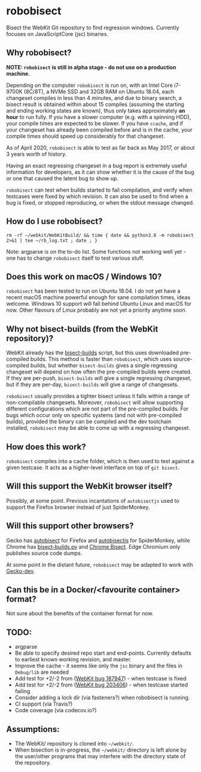 # robobisect
Bisect the WebKit Git repository to find regression windows. Currently focuses on JavaScriptCore (jsc) binaries.

## Why robobisect?
**NOTE: `robobisect` is still in alpha stage - do not use on a production machine.**

Depending on the computer `robobisect` is run on, with an Intel Core i7-9700K (8C/8T), a NVMe SSD and 32GB RAM on Ubuntu 18.04, each changeset compiles in less than 4 minutes, and due to binary search, a bisect result is obtained within about 15 compiles (assuming the starting and ending working states are known), thus only takes approximately **an hour** to run fully. If you have a slower computer (e.g. with a spinning HDD), your compile times are expected to be slower. If you have `ccache`, and if your changeset has already been compiled before and is in the cache, your compile times should speed up considerably for that changeset.

As of April 2020, `robobisect` is able to test as far back as May 2017, or about 3 years worth of history.

Having an exact regressing changeset in a bug report is extremely useful information for developers, as it can show whether it is the cause of the bug or one that caused the latent bug to show up.

`robobisect` can test when builds started to fail compilation, and verify when testcases were fixed by which revision. It can also be used to find when a bug is fixed, or stopped reproducing, or when the stdout message changed.

## How do I use robobisect?
```rm -rf ~/webkit/WebKitBuild/ && time { date && python3.8 -m robobisect 2>&1 | tee ~/rb_log.txt ; date ; }```

Note: argparse is on the to-do list. Some functions not working well yet - one has to change `robobisect` itself to test various stuff.

## Does this work on macOS / Windows 10?
`robobisect` has been tested to run on Ubuntu 18.04. I do not yet have a recent macOS machine powerful enough for sane compilation times, ideas welcome. Windows 10 support will fall behind Ubuntu Linux and macOS for now. Other flavours of Linux probably are not yet a priority anytime soon.

## Why not bisect-builds (from the WebKit repository)?
WebKit already has the [bisect-builds](https://github.com/WebKit/webkit/blob/master/Tools/Scripts/bisect-builds) script, but this uses downloaded pre-compiled builds. This method is faster than `robobisect`, which uses source-compiled builds, but whether `bisect-builds` gives a single regressing changeset will depend on how often the pre-compiled builds were created. If they are per-push, `bisect-builds` will give a single regressing changeset, but if they are per-day, `bisect-builds` will give a range of changesets.

`robobisect` usually provides a tighter bisect unless it falls within a range of non-compilable changesets. Moreover, `robobisect` will allow supporting different configurations which are not part of the pre-compiled builds. For bugs which occur only on specific systems (and not with pre-compiled builds), provided the binary can be compiled and the dev toolchain installed, `robobisect` may be able to come up with a regressing changeset.

## How does this work?
`robobisect` compiles into a cache folder, which is then used to test against a given testcase. It acts as a higher-level interface on top of `git bisect`.

## Will this support the WebKit browser itself?
Possibly, at some point. Previous incantations of `autobisectjs` used to support the Firefox browser instead of just SpiderMonkey.

## Will this support other browsers?
Gecko has [autobisect](https://github.com/MozillaSecurity/autobisect/) for Firefox and [autobisectjs](https://github.com/MozillaSecurity/funfuzz/blob/master/src/funfuzz/autobisectjs/autobisectjs.py) for SpiderMonkey, while Chrome has [bisect-builds.py](https://www.chromium.org/developers/bisect-builds-py) and [Chrome Bisect](https://github.com/jay0lee/chrome-bisect). Edge Chromium only publishes source code dumps.

At some point in the distant future, `robobisect` may be adapted to work with [Gecko-dev](https://github.com/mozilla/gecko-dev).

## Can this be in a Docker/&lt;favourite container&gt; format?
Not sure about the benefits of the container format for now.

## TODO:
* argparse
* Be able to specify desired repo start and end-points. Currently defaults to earliest known working revision, and master.
* Improve the cache - it seems like only the `jsc` binary and the files in `Debug/lib` are needed
* Add test for +2/-2 from ([WebKit bug 187947](https://bugs.webkit.org/show_bug.cgi?id=187947)) - when testcase is fixed
* Add test for +2/-2 from ([WebKit bug 203406](https://bugs.webkit.org/show_bug.cgi?id=203406)) - when testcase started failing
* Consider adding a lock dir (via fasteners?) when robobisect is running.
* CI support (via Travis?)
* Code coverage (via codecov.io?)

## Assumptions:
* The WebKit/ repository is cloned into `~/webkit/`.
* When bisection is in-progress, the `~/webkit/` directory is left alone by the user/other programs that may interfere with the directory state of the repository.
